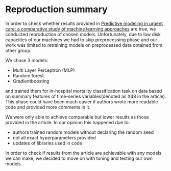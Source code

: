 # Reproduction summary
In order to check whether results provided in [Predictive modeling in urgent care: a comparative study of machine learning approaches](https://academic.oup.com/jamiaopen/article/1/1/87/5032901) are true, we conducted reproduction of chosen models. Unfortunately, due to low disk capacities of our machines we had to skip preprocessing phase and our work was limited to retraining models on preprocessed data obtained from other group. 

We chose 3 models:
- Multi Layer Perceptron (MLP)
- Random forest
- Gradientboosting

and trained them for in-hospital mortality classification task on data based on summary features of time-series variables(denoted as X48 in the article). This phase could have been much easier if authors wrote more readable code and provided more comments in it.

We were only able to achieve comparable but lower results as those provided in the article. In our opinion this happened due to:
- authors trained random models without declaring the random seed
- not all exact hyperparameters provided
- updates of libraries used in code

In order to check if results from the article are achievable with any models we can make, we decided to move on with tuning and testing our own models.
